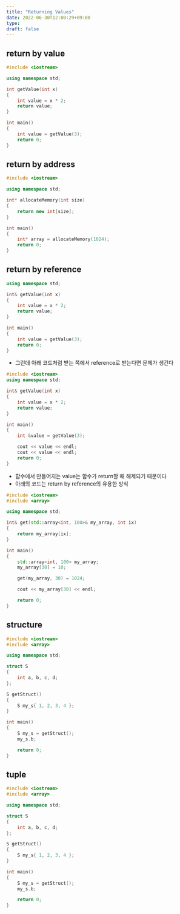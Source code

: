 ```yaml
---
title: "Returning Values"
date: 2022-06-30T12:00:29+09:00
type: 
draft: false
---
```


## return by value
```cpp
#include <iostream>

using namespace std;

int getValue(int x)
{
	int value = x * 2;
	return value;
}

int main()
{
	int value = getValue(3);
	return 0;
}
```

## return by address
```cpp
#include <iostream>

using namespace std;

int* allocateMemory(int size)
{
	return new int[size];
}

int main()
{
	int* array = allocateMemory(1024);
	return 0;
}
```

## return by reference
```cpp
using namespace std;

int& getValue(int x)
{
	int value = x * 2;
	return value;
}

int main()
{
	int value = getValue(3);
	return 0;
}
```
* 그런데 아래 코드처럼 받는 쪽에서 reference로 받는다면 문제가 생긴다
```cpp
#include <iostream>
using namespace std;

int& getValue(int x)
{
	int value = x * 2;
	return value;
}

int main()
{
	int &value = getValue(3);

	cout << value << endl;
	cout << value << endl;
	return 0;
}
```
* 함수에서 만들어지는 value는 함수가 return할 때 해제되기 때문이다
* 아래의 코드는 return by reference의 유용한 방식
```cpp
#include <iostream>
#include <array>

using namespace std;

int& get(std::array<int, 100>& my_array, int ix)
{
	return my_array[ix];
}

int main()
{
	std::array<int, 100> my_array;
	my_array[30] = 10;

	get(my_array, 30) = 1024;

	cout << my_array[30] << endl;

	return 0;
}
```
## structure
```cpp
#include <iostream>
#include <array>

using namespace std;

struct S
{
	int a, b, c, d;
};

S getStruct()
{
	S my_s{ 1, 2, 3, 4 };
}

int main()
{
	S my_s = getStruct();
	my_s.b;

	return 0;
}
```

## tuple
```cpp
#include <iostream>
#include <array>

using namespace std;

struct S
{
	int a, b, c, d;
};

S getStruct()
{
	S my_s{ 1, 2, 3, 4 };
}

int main()
{
	S my_s = getStruct();
	my_s.b;

	return 0;
}
```